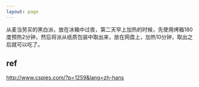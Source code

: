 ```yaml
---
layout: page
---
```

从麦当劳买的黑白派，放在冰箱中过夜，第二天早上加热的时候，先使用烤箱180度预热2分钟，然后将派从纸质包装中取出来，放在网盘上，加热10分钟，取出之后就可以吃了。

## ref

http://www.cspies.com/?p=1259&lang=zh-hans
